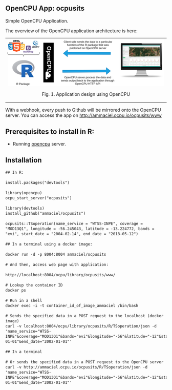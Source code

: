 OpenCPU App: ocpusits
------------------

Simple OpenCPU Application. 

The overview of the OpenCPU application architecture is here:

<table width="700" border="0">
<tr>
<td align="center" valign="center">
<img src="inst/extdata/figures/opencpu-design.png" alt="Fig. 1. Application design using OpenCPU" />
<p class="caption">
Fig. 1. Application design using OpenCPU
</p>
</td>
</tr>
</table>

With a webhook, every push to Github will be mirrored onto the OpenCPU server. You can access the app on http://ammaciel.ocpu.io/ocpusits/www


## Prerequisites to install in R:

- Running [opencpu](https://www.opencpu.org/) server.

## Installation

    ## In R:

    install.packages("devtools")

    library(opencpu)
    ocpu_start_server("ocpusits")

    library(devtools)
    install_github("ammaciel/ocpusits")

    ocpusits::TSoperation(name_service = "WTSS-INPE", coverage = "MOD13Q1", longitude = -56.245043, latitude = -13.224772, bands = "evi", start_date = "2004-02-14", end_date = "2018-05-12")

    ## In a terminal using a docker image:
    
    docker run -d -p 8004:8004 ammaciel/ocpusits

    # And then, access web page with application:
    
    http://localhost:8004/ocpu/library/ocpusits/www/

    # Lookup the container ID
    docker ps

    # Run in a shell
    docker exec -i -t container_id_of_image_ammaciel /bin/bash

    # Sends the specified data in a POST request to the localhost (docker image)
    curl -v localhost:8004/ocpu/library/ocpusits/R/TSoperation/json -d 'name_service="WTSS-INPE"&coverage="MOD13Q1"&bands="evi"&longitude="-56"&latitude="-12"&start_date="2001-01-01"&end_date="2002-01-01"'

    ## In a terminal 
    
    # Or sends the specified data in a POST request to the OpenCPU server
    curl -v http://ammaciel.ocpu.io/ocpusits/R/TSoperation/json -d 'name_service="WTSS-INPE"&coverage="MOD13Q1"&bands="evi"&longitude="-56"&latitude="-12"&start_date="2001-01-01"&end_date="2002-01-01"'


  
    
